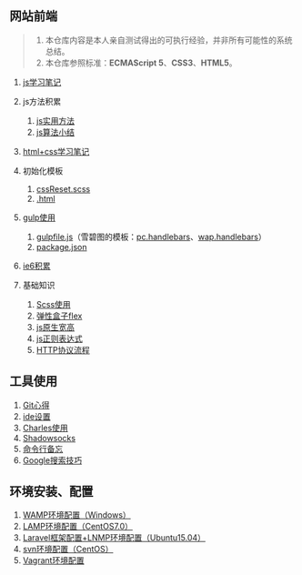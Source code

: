 ## 网站前端

>1. 本仓库内容是本人亲自测试得出的可执行经验，并非所有可能性的系统总结。
>2. 本仓库参照标准：**ECMAScript 5**、**CSS3**、**HTML5**。

1. [js学习笔记](./网站前端/js学习笔记)
2. js方法积累

    1. [js实用方法](./网站前端/js方法积累/实用方法)
    2. [js算法小结](./网站前端/js方法积累/算法小结)
3. [html+css学习笔记](./网站前端/html+css学习笔记)
4. 初始化模板
        
    1. [cssReset.scss](./网站前端/初始化模板/cssReset.scss)
    2. [.html](./网站前端/初始化模板/html.html)
5. [gulp使用](./网站前端/gulp使用)

    1. [gulpfile.js](./网站前端/gulp使用/tools/gulpfile.js)（雪碧图的模板：[pc.handlebars](./网站前端/gulp使用/tools/pc.handlebars)、[wap.handlebars](./网站前端/gulp使用/tools/wap.handlebars)）
    2. [package.json](./网站前端/gulp使用/tools/package.json)
6. [ie6积累](./网站前端/ie6积累)
7. 基础知识

    1. [Scss使用](./网站前端/Scss使用)
    2. [弹性盒子flex](./网站前端/html+css学习笔记/弹性盒子.md)
    3. [js原生宽高](./网站前端/js学习笔记/js原生宽高.md)
    4. [js正则表达式](./网站前端/js正则表达式)
    5. [HTTP协议流程](./网站前端/HTTP协议流程)

## 工具使用
1. [Git心得](./工具使用/Git心得)
2. [ide设置](./工具使用/ide设置)
3. [Charles使用](./工具使用/Charles使用)
4. [Shadowsocks](./工具使用/Shadowsocks)
5. [命令行备忘](./工具使用/命令行备忘)
6. [Google搜索技巧](./工具使用/Google搜索技巧)

## 环境安装、配置
1. [WAMP环境配置（Windows）](./环境安装、配置/WAMP环境配置（Windows）)
2. [LAMP环境配置（CentOS7.0）](./环境安装、配置/LAMP环境配置（CentOS7.0）)
3. [Laravel框架配置+LNMP环境配置（Ubuntu15.04）](./环境安装、配置/Laravel框架配置+LNMP环境配置（Ubuntu15.04）)
4. [svn环境配置（CentOS）](./环境安装、配置/svn环境配置（CentOS）)
5. [Vagrant环境配置](./环境安装、配置/Vagrant环境配置)